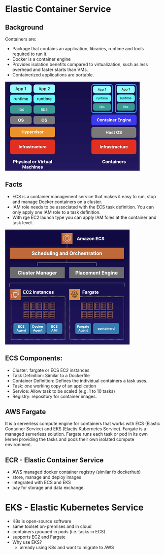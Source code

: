 # Elastic Container Service

## Background
Containers are:
- Package that contains an application, libraries, runtime and tools required to run it.
- Docker is a container engine
- Provides isolation benefits compared to virtualization, such as less overhead and faster starts than VMs.
- Containerized applications are portable.


![Elastic Cloud Container](/images/ecs.png)



## Facts
- ECS is a container management service that makes it easy to run, stop and manage Docker containers on a cluster. 
- IAM role needs to be associated with the ECS task definition. You can only apply one IAM role to a task definition. 
- With rge EC2 launch type you can apply IAM foles at the container and task level.

![Elastic Cloud Container](/images/ecs-2.png)

## ECS Components:
- Cluster: fargate or ECS EC2 instances
- Task Definition: Similar to a Dockerfile
- Container Definition: Defines the individual containers a task uses.
- Task: one working copy of an application
- Service: Allow task to be scaled (e.g. 1 to 10 tasks) 
- Registry: repository for container images.


## AWS Fargate
It is a serverless compute engine for containers that works with  ECS (Elastic Container Service) and EKS (Elactis Kubernetes Service). Fargate is a managed serverless  solution.
Fargate runs each task or pod in its own kernel providing the tasks and pods their own isolated compute environment.

## ECR - Elastic Container Service
- AWS managed docker container registry (similar fo dockerhub)
- store, manage and deploy images
- integrated with ECS and EKS
- pay for storage and data exchange.





# EKS - Elastic Kubernetes Service
- K8s is open-source software
- same toolset on-premises and in cloud
- containers grouped in pods (i.e. tasks in ECS)
- supports EC2 and Fargate
- Why use EKS?
    - already using K8s and want to migrate to AWS
    
